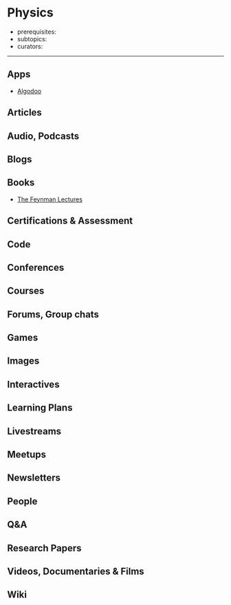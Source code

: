 # Physics

- prerequisites:
- subtopics:
- curators:

------

## Apps

- [Algodoo](http://www.algodoo.com/)

## Articles

## Audio, Podcasts

## Blogs

## Books

- [The Feynman Lectures](http://www.feynmanlectures.caltech.edu/)

## Certifications & Assessment

## Code

## Conferences

## Courses

## Forums, Group chats

## Games

## Images

## Interactives

## Learning Plans

## Livestreams

## Meetups

## Newsletters

## People

## Q&A

## Research Papers

## Videos, Documentaries & Films

## Wiki
